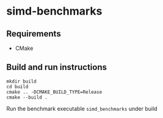# simd-benchmarks
## Requirements
* CMake

## Build and run instructions
```
mkdir build
cd build
cmake .. -DCMAKE_BUILD_TYPE=Release
cmake --build .
```
Run the benchmark executable ```simd_benchmarks``` under build
